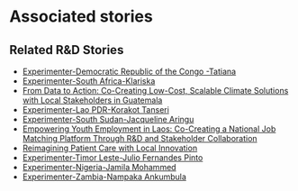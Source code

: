 # Associated stories

<!-- !!DO NOT REMOVE!! start autogenerated hyperlinks -->
## Related R&D Stories
- [Experimenter-Democratic Republic of the Congo -Tatiana](/stories/?doc=Experimenters_COD)
- [Experimenter-South Africa-Klariska](/stories/?doc=Experimenters_ZAF)
- [From Data to Action: Co-Creating Low-Cost, Scalable Climate Solutions with Local Stakeholders in Guatemala](/stories/?doc=Explorers_GTM)
- [Experimenter-Lao PDR-Korakot Tanseri](/stories/?doc=Experimenters_LAO)
- [Experimenter-South Sudan-Jacqueline Aringu](/stories/?doc=Experimenters_SSD)
- [Empowering Youth Employment in Laos: Co-Creating a National Job Matching Platform Through R&D and Stakeholder Collaboration](/stories/?doc=Explorers_LAO)
- [Reimagining Patient Care with Local Innovation](/stories/?doc=Explorers_RWA)
- [Experimenter-Timor Leste-Julio Fernandes Pinto](/stories/?doc=Experimenters_TLS)
- [Experimenter-Nigeria-Jamila Mohammed](/stories/?doc=Experimenters_NGA)
- [Experimenter-Zambia-Nampaka Ankumbula](/stories/?doc=Experimenters_ZMB)
<!-- !!DO NOT REMOVE!! end autogenerated hyperlinks -->